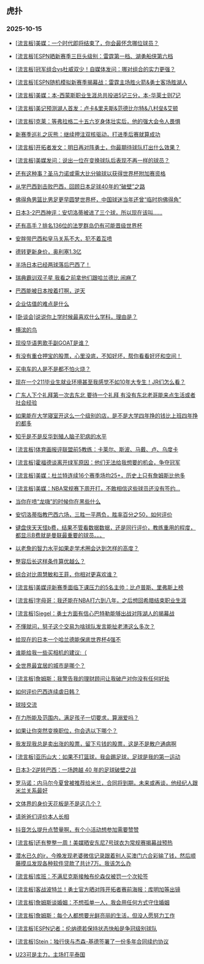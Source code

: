 ## 虎扑 
### 2025-10-15

+ [[流言板]美媒：一个时代即将结束了，你会最怀念哪位球员？](https://bbs.hupu.com/635171950.html)

+ [[流言板]ESPN晒新赛季三巨头级别：雷霆第一档、湖勇船侠第六档](https://bbs.hupu.com/635172670.html)

+ [[流言板]冠军组合vs杜威双少！自媒体发问：哪对组合的实力更强？](https://bbs.hupu.com/635172881.html)

+ [[流言板]ESPN随机模拟新赛季揭幕战：雷霆主场胜火箭&amp;勇士客场胜湖人](https://bbs.hupu.com/635175858.html)

+ [[流言板]美媒：本-西蒙斯职业生涯总共投进5记三分，本-华莱士则7记](https://bbs.hupu.com/635176763.html)

+ [[流言板]美记预测湖人首发：卢卡&amp;里夫斯&amp;范德比尔特&amp;八村垒&amp;艾顿](https://bbs.hupu.com/635172703.html)

+ [[流言板]克莱：等弗拉格二十五六岁身体壮实后，他的强大会令人畏惧](https://bbs.hupu.com/635176115.html)

+ [新赛季巡礼之灰熊：继续押注双核驱动，打进季后赛就算成功](https://bbs.hupu.com/635171805.html)

+ [[流言板]开拓者发文：明日再对阵勇士，你最期待球队打出什么效果？](https://bbs.hupu.com/635174029.html)

+ [[流言板]美媒发问：说出一位在变换球队后表现不再一样的球员？](https://bbs.hupu.com/635172091.html)

+ [还有这种事？圣马力诺或需大比分输球以获得世界杯附加赛资格](https://bbs.hupu.com/635169136.html)

+ [从学巴西到击败巴西，回顾日本足球40年的“破壁”之路](https://bbs.hupu.com/635175318.html)

+ [佛得角男篮比男足更早圆梦世界杯，中国球迷当年还曾“临时抱佛得角”](https://bbs.hupu.com/635167732.html)

+ [日本3-2巴西神评：安切洛蒂被进了三个球，所以现在该叫……](https://bbs.hupu.com/635174651.html)

+ [还有高手？排名136位的法罗群岛仍有可能晋级世界杯](https://bbs.hupu.com/635166826.html)

+ [安胖带巴西和皇马关系不大，犯不着互喷](https://bbs.hupu.com/635176204.html)

+ [德转更新身价，奥利塞1.3亿](https://bbs.hupu.com/635172246.html)

+ [半场日本已经两球落后巴西了！](https://bbs.hupu.com/635172723.html)

+ [瑞典霸训双子星 我看之前拿他们跟哈兰德比 闹麻了](https://bbs.hupu.com/635166851.html)

+ [巴西能被日本按着打啊，逆天](https://bbs.hupu.com/635173768.html)

+ [企业估值的难点是什么](https://bbs.hupu.com/635175680.html)

+ [[卧谈会]说说你上学时候最喜欢什么学科，理由是？](https://bbs.hupu.com/635174011.html)

+ [横滨的鸟](https://bbs.hupu.com/635174854.html)

+ [现役华语男歌手副GOAT是谁？](https://bbs.hupu.com/635171889.html)

+ [有没有重仓押宝的股票，心里没底，不知好坏，帮你看看好坏和空间！](https://bbs.hupu.com/635174695.html)

+ [买电车的人是不是都不怕火烧？](https://bbs.hupu.com/635176187.html)

+ [现在一个211毕业生就业环境甚至我感觉不如10年大专生！JR们怎么看？](https://bbs.hupu.com/635171592.html)

+ [广东人下个礼拜第一次去东北 要待一个礼拜 有没有东北老哥能来点生活或者社会经验](https://bbs.hupu.com/635176090.html)

+ [如果能在大学寝室开这么一个级别的店，是不是大学四年挣的钱比上班四年挣的都多](https://bbs.hupu.com/635171933.html)

+ [知乎是不是反华到殖人脑子犯病的水平](https://bbs.hupu.com/635173350.html)

+ [[流言板]体育画报评联盟前5教练：卡莱尔、斯波、马戴、卢、乌度卡](https://bbs.hupu.com/635177161.html)

+ [[流言板]霍福德谈离开绿军原因：他们无法给我想要的机会，争夺冠军](https://bbs.hupu.com/635177079.html)

+ [[流言板]美媒：杜兰特连续16个赛季场均25+，历史上只有詹姆斯比他多](https://bbs.hupu.com/635177422.html)

+ [[流言板]美媒：NBA常规赛下周开打，不敢相信这些球员还没有签约...](https://bbs.hupu.com/635177385.html)

+ [当你在喷“龙嗨”的时候你在黑些什么](https://bbs.hupu.com/635176511.html)

+ [安切洛蒂指教巴西六场，三胜一平两负，胜率百分之50，如何评价](https://bbs.hupu.com/635174920.html)

+ [键盘侠天天怪b费，结果不管看数据数据，还是同行评价，教练重用的程度，都显示B费就是曼联最重要的球员。。。](https://bbs.hupu.com/635168850.html)

+ [以老詹的智力水平如果走学术圈会达到怎样的高度？](https://bbs.hupu.com/635177140.html)

+ [整容后长这样条件算优越么？](https://bbs.hupu.com/635172797.html)

+ [综合对比周慧敏和王菲，你相对更喜欢谁？](https://bbs.hupu.com/635176086.html)

+ [[流言板]美媒评新赛季面临下课压力的5名主帅：比卢普斯、里弗斯上榜](https://bbs.hupu.com/635177525.html)

+ [[流言板]字母哥：我还能在NBA打六到八年，之后想回希腊结束职业生涯](https://bbs.hupu.com/635176676.html)

+ [[流言板]Siegel：勇士方面有信心巴特勒能够出战对阵湖人的揭幕战](https://bbs.hupu.com/635177270.html)

+ [不懂就问，努子这个交易为啥球队发言能扯老渣这么多次？](https://bbs.hupu.com/635168822.html)

+ [给现在的日本一个哈兰德能保底世界杯4强不](https://bbs.hupu.com/635173909.html)

+ [谁能给我一些买相机的建议:（](https://bbs.hupu.com/635174973.html)

+ [全世界最宜居的城市是哪个？](https://bbs.hupu.com/635176516.html)

+ [[流言板]詹姆斯：我警告我的理财顾问让我破产对你没有任何好处](https://bbs.hupu.com/635178042.html)

+ [如何评价巴西连续虐日韩？](https://bbs.hupu.com/635172581.html)

+ [球技交流](https://bbs.hupu.com/635177224.html)

+ [在力所能及范围内，满足孩子一切要求，算溺爱吗？](https://bbs.hupu.com/635175341.html)

+ [如果让你突然变换职位，你会选以下哪个？](https://bbs.hupu.com/635176178.html)

+ [我发现我总是卖出涨的股票，留下亏钱的股票，这是不是散户通病啊](https://bbs.hupu.com/635175233.html)

+ [[流言板]亚历山大：如果不打篮球，我会踢足球，足球是我的第一运动](https://bbs.hupu.com/635177217.html)

+ [日本3-2逆转巴西：一场跨越 40 年的足球破壁之战](https://bbs.hupu.com/635175933.html)

+ [罗马诺：内马尔今夏曾被推荐给米兰，合同将到期，未来或再谈，他经纪人跟米兰关系最好](https://bbs.hupu.com/635170552.html)

+ [文体界的身价天花板是不是这几个？](https://bbs.hupu.com/635176971.html)

+ [请爸爸们评价本人长相](https://bbs.hupu.com/635178181.html)

+ [抖音怎么提升点赞量啊，有个小活动想参加需要赞赞](https://bbs.hupu.com/635176297.html)

+ [[流言板]还有整整一周！美媒晒安东尼7号球衣为常规赛揭幕战预热](https://bbs.hupu.com/635177327.html)

+ [潜水已久的jr，今晚发现老婆微信记录跟着别人买澳门六合彩输了钱，然后顺藤摸瓜发现各种软件贷款了共计7万。我该怎么办](https://bbs.hupu.com/635178279.html)

+ [[流言板]库班：不满尼克斯接触布伦森仅被罚一个次轮签](https://bbs.hupu.com/635178055.html)

+ [[流言板]客战波特兰！勇士官方晒对阵开拓者赛前海报：库明加等出镜](https://bbs.hupu.com/635177452.html)

+ [[流言板]詹姆斯谈婚姻：不想孤单一人，我会用任何方式守住婚姻](https://bbs.hupu.com/635178490.html)

+ [[流言板]詹姆斯：每个人都想要光鲜亮丽的生活，但没人愿努力工作](https://bbs.hupu.com/635178516.html)

+ [[流言板]ESPN记者：伦纳德若保持状态快船是争冠级别球队](https://bbs.hupu.com/635178371.html)

+ [[流言板]Stein：独行侠与杰森-基德签署了一份多年合同续约协议](https://bbs.hupu.com/635178526.html)

+ [U23可是主力，主场打平泰国](https://bbs.hupu.com/635174480.html)


